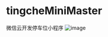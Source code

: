 # tingcheMiniMaster
微信云开发停车位小程序
![image](https://user-images.githubusercontent.com/72783438/182782948-5826addc-1955-4aea-8b82-9567d54b7118.png)
